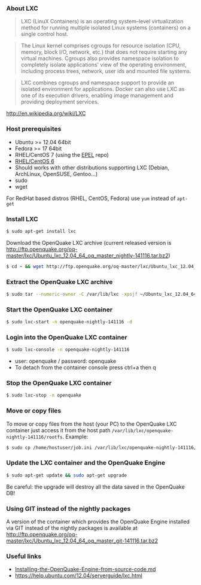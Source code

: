 ### About LXC
>LXC (LinuX Containers) is an operating system–level virtualization method for running multiple isolated Linux systems (containers) on a single control host.

>The Linux kernel comprises cgroups for resource isolation (CPU, memory, block I/O, network, etc.) that does not require starting any virtual machines. Cgroups also provides namespace isolation to completely isolate applications' view of the operating environment, including process trees, network, user ids and mounted file systems.

>LXC combines cgroups and namespace support to provide an isolated environment for applications. Docker can also use LXC as one of its execution drivers, enabling image management and providing deployment services.

http://en.wikipedia.org/wiki/LXC

### Host prerequisites
* Ubuntu >= 12.04 64bit
* Fedora >= 17 64bit
* RHEL/CentOS 7 (using the [EPEL](http://mirror.switch.ch/ftp/mirror/epel/7/x86_64/repoview/epel-release.html) repo)
* [RHEL/CentOS 6](Installing-LXC-on-CentOS.md)
* Should works with other distributions supporting LXC (Debian, ArchLinux, OpenSUSE, Gentoo...)
* sudo
* wget

For RedHat based distros (RHEL, CentOS, Fedora) use ```yum``` instead of ```apt-get```

### Install LXC
```bash
$ sudo apt-get install lxc
```
Download the OpenQuake LXC archive (current released version is http://ftp.openquake.org/oq-master/lxc/Ubuntu_lxc_12.04_64_oq_master_nightly-141116.tar.bz2)
```bash
$ cd ~ && wget http://ftp.openquake.org/oq-master/lxc/Ubuntu_lxc_12.04_64_oq_master_nightly-141116.tar.bz2
```
### Extract the OpenQuake LXC archive
```bash
$ sudo tar --numeric-owner -C /var/lib/lxc -xpsjf ~/Ubuntu_lxc_12.04_64_oq_master_nightly-141116.tar.bz2
```

### Start the OpenQuake LXC container
```bash
$ sudo lxc-start -n openquake-nightly-141116 -d
```

### Login into the OpenQuake LXC container
```bash
$ sudo lxc-console -n openquake-nightly-141116
```
* user: openquake / password: openquake
* To detach from the container console press ctrl+a then q

### Stop the OpenQuake LXC container
```bash
$ sudo lxc-stop -n openquake
```

### Move or copy files
To move or copy files from the host (your PC) to the OpenQuake LXC container just access it from the host path ```/var/lib/lxc/openquake-nightly-141116/rootfs```.
Example:
```bash
$ sudo cp /home/hostuser/job.ini /var/lib/lxc/openquake-nightly-141116/rootfs/home/openquake
```

### Update the LXC container and the OpenQuake Engine
```bash
$ sudo apt-get update && sudo apt-get upgrade
```
Be careful: the upgrade will destroy all the data saved in the OpenQuake DB!

### Using GIT instead of the nightly packages
A version of the container which provides the OpenQuake Engine installed via GIT instead of the nightly packages is available at http://ftp.openquake.org/oq-master/lxc/Ubuntu_lxc_12.04_64_oq_master_git-141116.tar.bz2

### Useful links
* [Installing-the-OpenQuake-Engine-from-source-code.md](Installing-the-OpenQuake-Engine-from-source-code.md)
* https://help.ubuntu.com/12.04/serverguide/lxc.html
